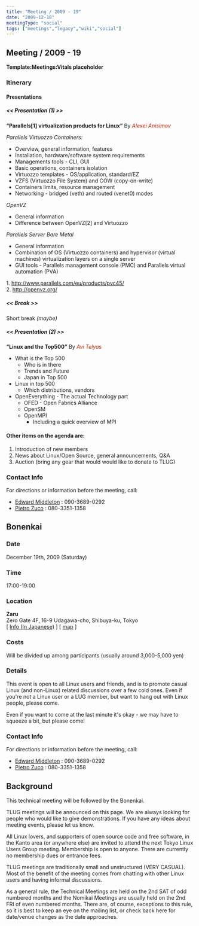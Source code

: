 ```yaml
---
title: "Meeting / 2009 - 19"
date: "2009-12-18"
meetingType: "social"
tags: ["meetings","legacy","wiki","social"]
---
```


<h2 id="meeting_2009___19">Meeting / 2009 - 19</h2>
<p><strong>Template:Meetings:Vitals placeholder</strong></p>
<h3 id="itinerary">Itinerary</h3>
<h4 id="presentations">Presentations</h4>
<h5 id="presentation_1">&lt;&lt; Presentation (1) &gt;&gt;</h5>
<p><strong>“Parallels[1] virtualization products for Linux”</strong> By <em><font color="#CC2200">Alexei Anisimov</font></em></p>
<p><em>Parallels Virtuozzo Containers:</em></p>
<ul>
<li>Overview, general information, features</li>
<li>Installation, hardware/software system requirements</li>
<li>Managements tools - CLI, GUI</li>
<li>Basic operations, containers isolation</li>
<li>Virtuozzo templates - OS/application, standard/EZ</li>
<li>VZFS (Virtuozzo File System) and COW (copy-on-write)</li>
<li>Containers limits, resource management</li>
<li>Networking - bridged (veth) and routed (venet0) modes</li>
</ul>
<p><em>OpenVZ</em></p>
<ul>
<li>General information</li>
<li>Difference between OpenVZ[2] and Virtuozzo</li>
</ul>
<p><em>Parallels Server Bare Metal</em></p>
<ul>
<li>General information</li>
<li>Combination of OS (Virtuozzo containers) and hypervisor (virtual machines) virtualization layers on a single server</li>
<li>GUI tools - Parallels management console (PMC) and Parallels virtual automation (PVA)</li>
</ul>
<p>1. <a href="http://www.parallels.com/eu/products/pvc45/">http://www.parallels.com/eu/products/pvc45/</a><br />
2. <a href="http://openvz.org/">http://openvz.org/</a></p>
<h5 id="break">&lt;&lt; Break &gt;&gt;</h5>
<p>Short break <em>(maybe)</em></p>
<h5 id="presentation_2">&lt;&lt; Presentation (2) &gt;&gt;</h5>
<p><strong>“Linux and the Top500”</strong> By <em><font color="#CC2200">Avi Telyas</font></em></p>
<ul>
<li>What is the Top 500
<ul>
<li>Who is in there</li>
<li>Trends and Future</li>
<li>Japan in Top 500</li>
</ul></li>
<li>Linux in top 500
<ul>
<li>Which distributions, vendors</li>
</ul></li>
<li>OpenEverything - The actual Technology part
<ul>
<li>OFED - Open Fabrics Alliance</li>
<li>OpenSM</li>
<li>OpenMPI
<ul>
<li>Including a quick overview of MPI</li>
</ul></li>
</ul></li>
</ul>
<h4 id="other_items_on_the_agenda_are">Other items on the agenda are:</h4>
<ol>
<li>Introduction of new members</li>
<li>News about Linux/Open Source, general announcements, Q&amp;A</li>
<li>Auction (bring any gear that would would like to donate to TLUG)</li>
</ol>
<h3 id="contact_info">Contact Info</h3>
<p>For directions or information before the meeting, call:</p>
<ul>
<li><a href="./Edward_Middleton">Edward Middleton</a> : 090-3689-0292</li>
<li><a href="./User:Zuco">Pietro Zuco</a> : 080-3351-1358</li>
</ul>
<h2 id="bonenkai">Bonenkai</h2>
<h3 id="date">Date</h3>
<p>December 19th, 2009 (Saturday)</p>
<h3 id="time">Time</h3>
<p>17:00-19:00</p>
<h3 id="location">Location</h3>
<p><strong>Zaru</strong><br />
Zero Gate 4F, 16-9 Udagawa-cho, Shibuya-ku, Tokyo<br />
[ <a href="http://r.gnavi.co.jp/g064216/">Info (In Japanese)</a> ]
[ <a href="http://r.gnavi.co.jp/g064216/map1.htm">map</a> ]</p>
<h3 id="costs">Costs</h3>
<p>Will be divided up among participants (usually around 3,000-5,000 yen)</p>
<h3 id="details">Details</h3>
<p>This event is open to all Linux users and friends, and is to promote casual Linux (and non-Linux) related discussions over a few cold ones. Even if you're not a Linux user or a LUG member, but want to hang out with Linux people, please come.</p>
<p>Even if you want to come at the last minute it's okay - we may have to squeeze a bit, but please come!</p>
<h3 id="contact_info_1">Contact Info</h3>
<p>For directions or information before the meeting, call:</p>
<ul>
<li><a href="./Edward_Middleton">Edward Middleton</a> : 090-3689-0292</li>
<li><a href="./User:Zuco">Pietro Zuco</a> : 080-3351-1358</li>
</ul>

<h2 id="introduction">Background</h2>
<p>This technical meeting will be followed by the Bonenkai.</p>
<p>TLUG meetings will be announced on this page. We are always looking for people who would like to give demonstrations. If you have any ideas about meeting events, please let us know.</p>
<p>All Linux lovers, and supporters of open source code and free software, in the Kanto area (or anywhere else) are invited to attend the next Tokyo Linux Users Group meeting. Membership is open to anyone. There are currently no membership dues or entrance fees.</p>
<p>TLUG meetings are traditionally small and unstructured (VERY CASUAL). Most of the benefit of the meeting comes from chatting with other Linux users and having informal discussions.</p>
<p>As a general rule, the Technical Meetings are held on the 2nd SAT of odd numbered months and the Nomikai Meetings are usually held on the 2nd FRI of even numbered months. There are, of course, exceptions to this rule, so it is best to keep an eye on the mailing list, or check back here for date/venue changes as the date approaches.</p>
